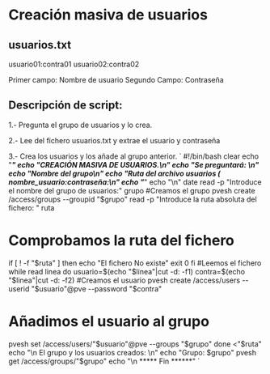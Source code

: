 # Creación masiva de usuarios

## usuarios.txt
usuario01:contra01
usuario02:contra02

Primer campo: Nombre de usuario
Segundo Campo: Contraseña

## Descripción de script:

1.- Pregunta el grupo de usuarios y lo crea.

2.- Lee del fichero usuarios.txt y extrae el usuario y contraseña

3.- Crea los usuarios y los añade al grupo anterior.
`
#!/bin/bash
clear
echo "*********************************************************************************"
echo "CREACIÓN MASIVA DE USUARIOS.\n"
echo "Se preguntará: \n"
echo "Nombre del grupo\n"
echo "Ruta del archivo usuarios ( nombre_usuario:contraseña:\n"
echo "*********************************************************************************"
echo "\n"
date
read -p "Introduce el nombre del grupo de usuarios:" grupo
#Creamos el grupo
pvesh create /access/groups --groupid "$grupo"
read -p "Introduce la ruta absoluta del fichero: " ruta
# Comprobamos la ruta del fichero
if [ ! -f "$ruta" ]
then
        echo "El fichero No existe"
        exit 0
fi 
#Leemos el fichero
while read linea
do
usuario=$(echo "$linea"|cut -d: -f1)
contra=$(echo  "$linea"|cut -d: -f2)
#Creamos el usuario
pvesh create /access/users --userid "$usuario"@pve --password "$contra"
# Añadimos el usuario al grupo
pvesh set /access/users/"$usuario"@pve --groups "$grupo"
done <"$ruta"
echo "\n El grupo y los usuarios creados: \n"
echo "Grupo: $grupo"
pvesh get /access/groups/"$grupo"
echo "\n ***** Fin ******"
`

